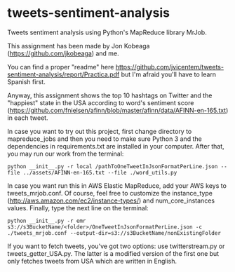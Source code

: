 # tweets-sentiment-analysis
Tweets sentiment analysis using Python's MapReduce library MrJob.

This assignment has been made by Jon Kobeaga (https://github.com/jkobeaga) and me.

You can find a proper "readme" here https://github.com/jvicentem/tweets-sentiment-analysis/report/Practica.pdf but I'm afraid you'll have to learn Spanish first.

Anyway, this assignment shows the top 10 hashtags on Twitter and the "happiest" state in the USA according to word's sentiment score (https://github.com/fnielsen/afinn/blob/master/afinn/data/AFINN-en-165.txt) in each tweet. 

In case you want to try out this project, first change directory to mapreduce_jobs and then you need to make sure Python 3 and the dependencies in requirements.txt are installed in your computer. After that, you may run our work from the terminal: 
```
python __init__.py -r local /pathToOneTweetInJsonFormatPerLine.json --file ../assets/AFINN-en-165.txt --file ./word_utils.py 
```

In case you want run this in AWS Elastic MapReduce, add your AWS keys to tweets_mrjob.conf. Of course, feel free to customize the instance_type (http://aws.amazon.com/ec2/instance-types/) and num_core_instances values. Finally, type the next line on the terminal:  
```
python __init__.py -r emr s3://s3BucketName/<folder>/OneTweetInJsonFormatPerLine.json -c ./tweets_mrjob.conf --output-dir=s3://s3BucketName/nonExistingFolder
```

If you want to fetch tweets, you've got two options: use twitterstream.py or tweets_getter_USA.py. The latter is a modified version of the first one but only fetches tweets from USA which are written in English.
 
